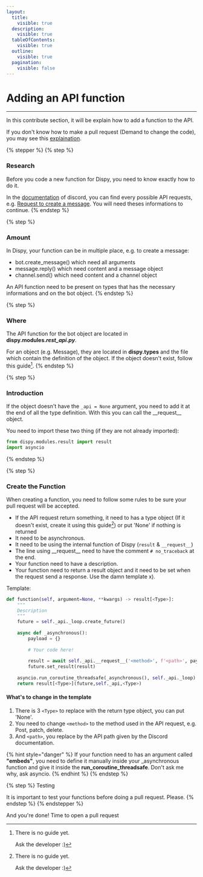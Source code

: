 ```yaml
---
layout:
  title:
    visible: true
  description:
    visible: true
  tableOfContents:
    visible: true
  outline:
    visible: true
  pagination:
    visible: false
---
```


# Adding an API function

***

In this contribute section, it will be explain how to add a function to the API.

If you don't know how to make a pull request (Demand to change the code), you may see this [explaination](./#how-to-make-a-pull-request).

{% stepper %}
{% step %}
### Research

Before you code a new function for Dispy, you need to know exactly how to do it.

In the [documentation](https://discord.com/developers/docs/intro) of discord, you can find every possible API requests, e.g. [Request to create a message](https://discord.com/developers/docs/resources/message#create-message). You will need theses informations to continue.
{% endstep %}

{% step %}
### Amount

In Dispy, your function can be in multiple place, e.g. to create a message:

* bot.create\_message() which need all arguments
* message.reply() which need content and a message object
* channel.send() which need content and a channel object

An API function need to be present on types that has the necessary informations and on the bot object.
{% endstep %}

{% step %}
### Where

The API function for the bot object are located in **dispy.modules.**_**rest\_api.py**_.

For an object (e.g. Message), they are located in **dispy.types** and the file which contain the definition of the object. If the object doesn't exist, follow this guide[^1].
{% endstep %}

{% step %}
### Introduction

If the object doesn't have the `_api = None` argument, you need to add it at the end of all the type definition. With this you can call the \_\_request\_\_ object.

You need to import these two thing (if they are not already imported):

```python
from dispy.modules.result import result
import asyncio
```
{% endstep %}

{% step %}
### Create the Function

When creating a function, you need to follow some rules to be sure your pull request will be accepted.

* If the API request return something, it need to has a type object (If it doesn't exist, create it using this guide[^2]) or put 'None' if nothing is returned
* It need to be asynchronous.
* It need to be using the internal function of Dispy (`result` & `__request__`)
* The line using \_\_request\_\_ need to have the comment `# no_traceback` at the end.
* Your function need to have a description.
* Your function need to return a result object and it need to be set when the request send a response. Use the damn template x).

Template:

```python
def function(self, argument=None, **kwargs) -> result[<Type>]:
    """
    Description
    """
    future = self._api._loop.create_future()
    
    async def _asynchronous():
        payload = {}
        
        # Your code here!
        
        result = await self._api.__request__('<method>', f'<path>', payload) # no_traceback
        future.set_result(result)
    
    asyncio.run_coroutine_threadsafe(_asynchronous(), self._api._loop)
    return result[<Type>](future,self._api,<Type>)
```

#### What's to change in the template

1. There is 3 `<Type>` to replace with the return type object, you can put 'None'.
2. You need to change `<method>` to the method used in the API request, e.g. Post, patch, delete.
3. And `<path>`, you replace by the API path given by the Discord documentation.

{% hint style="danger" %}
If your function need to has an argument called **"embeds"**, you need to define it manually inside your \_asynchronous function and give it inside the **run\_coroutine\_threadsafe**. Don't ask me why, ask asyncio.
{% endhint %}
{% endstep %}

{% step %}
Testing

It is important to test your functions before doing a pull request. Please.
{% endstep %}
{% endstepper %}

And you're done! Time to open a pull request

[^1]: There is no guide yet.

    Ask the developer :)

[^2]: There is no guide yet.

    Ask the developer :)
